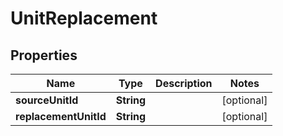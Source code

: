 

# UnitReplacement


## Properties

| Name | Type | Description | Notes |
|------------ | ------------- | ------------- | -------------|
|**sourceUnitId** | **String** |  |  [optional] |
|**replacementUnitId** | **String** |  |  [optional] |



